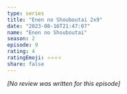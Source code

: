 ```yaml
---
type: series
title: "Enen no Shouboutai 2x9"
date: "2023-08-16T21:47:07"
name: "Enen no Shouboutai"
season: 2
episode: 9
rating: 4
ratingEmoji: ⭐️⭐️⭐️⭐️
share: false
---
```


*[No review was written for this episode]*
